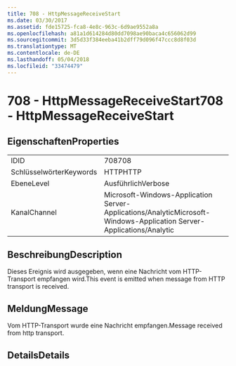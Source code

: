```yaml
---
title: 708 - HttpMessageReceiveStart
ms.date: 03/30/2017
ms.assetid: fde15725-fca8-4e8c-963c-6d9ae9552a8a
ms.openlocfilehash: a81a1d614284d80dd7098ae90baca4c656062d99
ms.sourcegitcommit: 3d5d33f384eeba41b2dff79d096f47ccc8d8f03d
ms.translationtype: MT
ms.contentlocale: de-DE
ms.lasthandoff: 05/04/2018
ms.locfileid: "33474479"
---
```

# <a name="708---httpmessagereceivestart"></a><span data-ttu-id="379b7-102">708 - HttpMessageReceiveStart</span><span class="sxs-lookup"><span data-stu-id="379b7-102">708 - HttpMessageReceiveStart</span></span>
## <a name="properties"></a><span data-ttu-id="379b7-103">Eigenschaften</span><span class="sxs-lookup"><span data-stu-id="379b7-103">Properties</span></span>  
  
|||  
|-|-|  
|<span data-ttu-id="379b7-104">ID</span><span class="sxs-lookup"><span data-stu-id="379b7-104">ID</span></span>|<span data-ttu-id="379b7-105">708</span><span class="sxs-lookup"><span data-stu-id="379b7-105">708</span></span>|  
|<span data-ttu-id="379b7-106">Schlüsselwörter</span><span class="sxs-lookup"><span data-stu-id="379b7-106">Keywords</span></span>|<span data-ttu-id="379b7-107">HTTP</span><span class="sxs-lookup"><span data-stu-id="379b7-107">HTTP</span></span>|  
|<span data-ttu-id="379b7-108">Ebene</span><span class="sxs-lookup"><span data-stu-id="379b7-108">Level</span></span>|<span data-ttu-id="379b7-109">Ausführlich</span><span class="sxs-lookup"><span data-stu-id="379b7-109">Verbose</span></span>|  
|<span data-ttu-id="379b7-110">Kanal</span><span class="sxs-lookup"><span data-stu-id="379b7-110">Channel</span></span>|<span data-ttu-id="379b7-111">Microsoft-Windows-Application Server-Applications/Analytic</span><span class="sxs-lookup"><span data-stu-id="379b7-111">Microsoft-Windows-Application Server-Applications/Analytic</span></span>|  
  
## <a name="description"></a><span data-ttu-id="379b7-112">Beschreibung</span><span class="sxs-lookup"><span data-stu-id="379b7-112">Description</span></span>  
 <span data-ttu-id="379b7-113">Dieses Ereignis wird ausgegeben, wenn eine Nachricht vom HTTP-Transport empfangen wird.</span><span class="sxs-lookup"><span data-stu-id="379b7-113">This event is emitted when message from HTTP transport is received.</span></span>  
  
## <a name="message"></a><span data-ttu-id="379b7-114">Meldung</span><span class="sxs-lookup"><span data-stu-id="379b7-114">Message</span></span>  
 <span data-ttu-id="379b7-115">Vom HTTP-Transport wurde eine Nachricht empfangen.</span><span class="sxs-lookup"><span data-stu-id="379b7-115">Message received from http transport.</span></span>  
  
## <a name="details"></a><span data-ttu-id="379b7-116">Details</span><span class="sxs-lookup"><span data-stu-id="379b7-116">Details</span></span>
